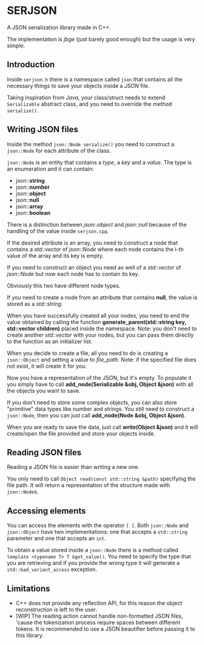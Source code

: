 # SERJSON

A JSON serialization library made in C++.

The implementation is *jbge* (just barely good enough) but the usage
is very simple.

## Introduction

Inside `serjson.h` there is a namespace called `json`
that contains all the necessary things to save your objects inside
a *JSON* file.

Taking inspiration from *Java*, your class/struct needs to
extend `Serializable` abstract class, and you need to override 
the method `serialize()`.

## Writing JSON files

Inside the method `json::Node serialize()` you need to construct a `json::Node`
for each attribute of the class.

`json::Node` is an entity that contains a *type*, a *key* and a *value*.
The type is an enumeration and it can contain:
- json::**string**
- json::**number**
- json::**object**
- json::**null**
- json::**array**
- json::**boolean**

There is a distinction between *json::object* and *json::null*
because of the handling of the value inside `serjson.cpp`.

If the desired attribute is an array, you need to construct a node
that contains a *std::vector* of *json::Node* where each node contains
the i-th value of the array and its key is empty.

If you need to construct an object you need as well of a 
*std::vector* of *json::Node* but now each node has to contain
its key.

Obviously this two have different node types.

If you need to create a node from an attribute that contains **null**,
the value is stored as a *std::string*.

When you have successfully created all your nodes, you need to end
the value obtained by calling the function **generate_parent(std::string key, std::vector children)**
placed inside the namespace.
Note: you don't need to create another *std::vector* with your nodes, 
but you can pass them directly to the function as an initializer list.

When you decide to create a file, all you need to do is creating
a `json::Object` and setting a value to *file_path*.
Note: if the specified file does not exist, it will create it for you.

Now you have a representation of the JSON, but it's empty.
To populate it you simply have to call **add_node(Serializable &obj, Object &json)**
with all the objects you want to save.

If you don't need to store some complex objects, you can also store 
"primitive" data types like number and strings. 
You still need to construct a `json::Node`,
then you can just call **add_node(Node &obj, Object &json)**.

When you are ready to save the data, just call 
**write(Object &json)** and it will create/open the file provided
and store your objects inside.

## Reading JSON files

Reading a JSON file is easier than writing a new one.

You only need to call `Object read(const std::string &path)`
specifying the file path. It will return a representation of 
the structure made with `json::Node`s.

## Accessing elements

You can access the elements with the operator `[ ]`.
Both `json::Node` and `json::Object` have two implementations:
one that accepts a `std::string` parameter and one that accepts
an `int`.

To obtain a value stored inside a `json::Node` there is a method
called `template <typename T> T &get_value()`.
You need to specify the type that you are retrieving and if you
provide the wrong type it will generate a `std::bad_variant_access`
exception.

## Limitations

- C++ does not provide any reflection API, for this reason the object
  reconstruction is left to the user.
- [WIP] The reading action cannot handle non-formatted JSON files, 'cause
  the tokenization process require spaces between different tokens.
  It is recommended to use a JSON beautifier before passing it to this
  library.